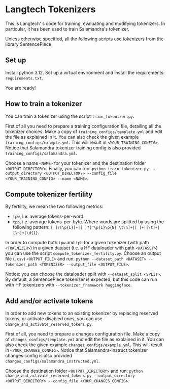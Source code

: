 # Langtech Tokenizers

This is Langtech' s code for training, evaluating and modifying tokenizers. In particular, it has been used to train Salamandra's tokenizer.

Unless otherwise specified, all the following scripts use tokenizers from the library SentencePiece.

## Set up

Install python 3.12.
Set up a virtual environment and install the requirements: `requirements.txt`.

You are ready!

## How to train a tokenizer

You can train a tokenizer using the script `train_tokenizer.py`. 

First of all you need to prepare a training configuration file, detailing all the tokenizer choices. 
Make a copy of  `training_configs/template.yml` and edit the file as explained in it. 
You can also check the given example `training_configs/example.yml`. 
This will result in `<YOUR_TRAINING_CONFIG>`.
Notice that Salamandra tokenizer training config is also provided `training_configs/salamandra.yml`.

Choose a name `<NAME>` for your tokenizer and the destination folder `<OUTPUT_DIRECTORY>`.
Finally, you can run: `python train_tokenizer.py --output_directory <OUTPUT_DIRECTORY> --config_file <YOUR_TRAINING_CONFIG> --name <NAME>`.

## Compute tokenizer fertility
By fertility, we mean the two following metrics:
- `tpw`, i.e. average tokens-per-word.
- `tpb`, i.e. average tokens-per-byte.
Where words are splitted by using the following pattern: `[ ]?[\p{L}]+|[ ]?[^\p{L}\p{N} \t\n]+|[ ]+|[\t]+|[\n]+|\d{1}`.

In order to compute both `tpw` and `tpb` for a given tokenizer (with path `<TOKENIZER>`) in a given dataset (i.e. a HF dataloader with path `<DATASET>`) you can use the script `compute_tokenizer_fertility.py`.
Choose an output file (`.csv`) `<OUTPUT_FILE>` and run: `python --dataset_path <DATASET> --tokenizer_path <TOKENIZER> --output_file <OUTPUT_FILE>`.

Notice: you can choose the dataloader split with `--dataset_split <SPLIT>`. By default, a SentencePiece tokenizer is expected, but this code can run with HF tokenizers with `--tokenizer_framework huggingface`.

## Add and/or activate tokens
In order to add new tokens to an existing tokenizer by replacing reserved tokens, or activate disabled ones, you can use `change_and_activate_reserved_tokens.py`.

First of all, you need to prepare a changes configuration file.
Make a copy of `changes_configs/template.yml` and edit the file as explained in it.
You can also check the given example `changes_configs/example.yml`.
This will result in `<YOUR_CHANGES_CONFIG>`.
Notice that Salamandra-instruct tokenizer changes config is also provided `changes_configs/salamandra_instructed.yml`.

Choose the destination folder `<OUTPUT_DIRECTORY>` and run: `python change_and_activate_reserved_tokens.py --output_directory <OUTPUT_DIRECTORY> --config_file <YOUR_CHANGES_CONFIG>`.

